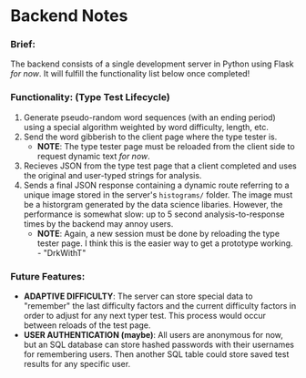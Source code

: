 # Backend Notes

### Brief:
The backend consists of a single development server in Python using Flask _for now_. It will fulfill the functionality list below once completed!

### Functionality: (Type Test Lifecycle)
 1. Generate pseudo-random word sequences (with an ending period) using a special algorithm weighted by word difficulty, length, etc. 
 2. Send the word gibberish to the client page where the type tester is.
    - **NOTE**: The type tester page must be reloaded from the client side to request dynamic text _for now_.
 3. Recieves JSON from the type test page that a client completed and uses the original and user-typed strings for analysis.
 4. Sends a final JSON response containing a dynamic route referring to a unique image stored in the server's `histograms/` folder. The image must be a historgram generated by the data science libaries. However, the performance is somewhat slow: up to 5 second analysis-to-response times by the backend may annoy users.
    - **NOTE**: Again, a new session must be done by reloading the type tester page. I think this is the easier way to get a prototype working. - "DrkWithT"

### Future Features:
 - **ADAPTIVE DIFFICULTY**: The server can store special data to "remember" the last difficulty factors and the current difficulty factors in order to adjust for any next typer test. This process would occur between reloads of the test page.
 - **USER AUTHENTICATION (maybe)**: All users are anonymous for now, but an SQL database can store hashed passwords with their usernames for remembering users. Then another SQL table could store saved test results for any specific user.
